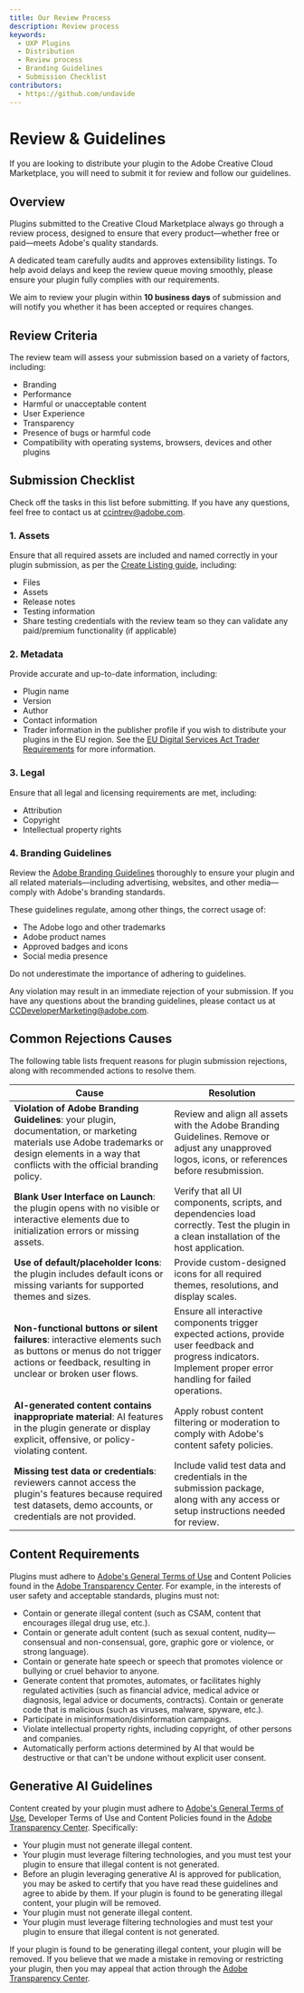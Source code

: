 ```yaml
---
title: Our Review Process
description: Review process
keywords:
  - UXP Plugins
  - Distribution
  - Review process
  - Branding Guidelines
  - Submission Checklist
contributors:
  - https://github.com/undavide
---
```


# Review & Guidelines

If you are looking to distribute your plugin to the Adobe Creative Cloud Marketplace, you will need to submit it for review and follow our guidelines.

## Overview

Plugins submitted to the Creative Cloud Marketplace always go through a review process, designed to ensure that every product—whether free or paid—meets Adobe's quality standards.

A dedicated team carefully audits and approves extensibility listings. To help avoid delays and keep the review queue moving smoothly, please ensure your plugin fully complies with our requirements.

<InlineAlert slots="text" variant="info"/>

We aim to review your plugin within **10 business days** of submission and will notify you whether it has been accepted or requires changes.

## Review Criteria

The review team will assess your submission based on a variety of factors, including:

- Branding
- Performance
- Harmful or unacceptable content
- User Experience
- Transparency
- Presence of bugs or harmful code
- Compatibility with operating systems, browsers, devices and other plugins

## Submission Checklist

Check off the tasks in this list before submitting. If you have any questions, feel free to contact us at [ccintrev@adobe.com](mailto:ccintrev@adobe.com).

### 1. Assets

Ensure that all required assets are included and named correctly in your plugin submission, as per the [Create Listing guide](../listing/index.md), including:

- Files
- Assets
- Release notes
- Testing information
- Share testing credentials with the review team so they can validate any paid/premium functionality (if applicable)

### 2. Metadata

Provide accurate and up-to-date information, including:

- Plugin name
- Version
- Author
- Contact information
- Trader information in the publisher profile if you wish to distribute your plugins in the EU region. See the [EU Digital Services Act Trader Requirements](https://developer.adobe.com/compliance/) for more information.

### 3. Legal

Ensure that all legal and licensing requirements are met, including:

- Attribution
- Copyright
- Intellectual property rights

### 4. Branding Guidelines

Review the [Adobe Branding Guidelines](https://developer.adobe.com/developer-distribution/creative-cloud/docs/guides/branding-guidelines) thoroughly to ensure your plugin and all related materials—including advertising, websites, and other media—comply with Adobe's branding standards.

These guidelines regulate, among other things, the correct usage of:

- The Adobe logo and other trademarks
- Adobe product names
- Approved badges and icons
- Social media presence

<InlineAlert slots="header, text" variant="info"/>

Do not underestimate the importance of adhering to guidelines.

Any violation may result in an immediate rejection of your submission. If you have any questions about the branding guidelines, please contact us at [CCDeveloperMarketing@adobe.com](mailto:CCDeveloperMarketing@adobe.com).

## Common Rejections Causes

The following table lists frequent reasons for plugin submission rejections, along with recommended actions to resolve them.

| Cause                                                                                                                                                                                             | Resolution                                                                                                                                                        |
| ------------------------------------------------------------------------------------------------------------------------------------------------------------------------------------------------- | ----------------------------------------------------------------------------------------------------------------------------------------------------------------- |
| **Violation of Adobe Branding Guidelines**: your plugin, documentation, or marketing materials use Adobe trademarks or design elements in a way that conflicts with the official branding policy. | Review and align all assets with the Adobe Branding Guidelines. Remove or adjust any unapproved logos, icons, or references before resubmission.                  |
| **Blank User Interface on Launch**: the plugin opens with no visible or interactive elements due to initialization errors or missing assets.                                                      | Verify that all UI components, scripts, and dependencies load correctly. Test the plugin in a clean installation of the host application.                         |
| **Use of default/placeholder Icons**: the plugin includes default icons or missing variants for supported themes and sizes.                                                                       | Provide custom-designed icons for all required themes, resolutions, and display scales.                                                                           |
| **Non-functional buttons or silent failures**: interactive elements such as buttons or menus do not trigger actions or feedback, resulting in unclear or broken user flows.                       | Ensure all interactive components trigger expected actions, provide user feedback and progress indicators. Implement proper error handling for failed operations. |
| **AI-generated content contains inappropriate material**: AI features in the plugin generate or display explicit, offensive, or policy-violating content.                                         | Apply robust content filtering or moderation to comply with Adobe's content safety policies.                                                                      |
| **Missing test data or credentials**: reviewers cannot access the plugin's features because required test datasets, demo accounts, or credentials are not provided.                               | Include valid test data and credentials in the submission package, along with any access or setup instructions needed for review.                                 |

## Content Requirements

Plugins must adhere to [Adobe's General Terms of Use](https://www.adobe.com/legal/terms.html) and Content Policies found in the [Adobe Transparency Center](https://www.adobe.com/trust/transparency.html). For example, in the interests of user safety and acceptable standards, plugins must not:

- Contain or generate illegal content (such as CSAM, content that encourages illegal drug use, etc.).
- Contain or generate adult content (such as sexual content, nudity—consensual and non-consensual, gore, graphic gore or violence, or strong language).
- Contain or generate hate speech or speech that promotes violence or bullying or cruel behavior to anyone.
- Generate content that promotes, automates, or facilitates highly regulated activities (such as financial advice, medical advice or diagnosis, legal advice or documents, contracts).
  Contain or generate code that is malicious (such as viruses, malware, spyware, etc.).
- Participate in misinformation/disinformation campaigns.
- Violate intellectual property rights, including copyright, of other persons and companies.
- Automatically perform actions determined by AI that would be destructive or that can't be undone without explicit user consent.

## Generative AI Guidelines

Content created by your plugin must adhere to [Adobe's General Terms of Use](https://www.adobe.com/legal/terms.html), Developer Terms of Use and Content Policies found in the [Adobe Transparency Center](https://www.adobe.com/trust/transparency.html). Specifically:

- Your plugin must not generate illegal content.
- Your plugin must leverage filtering technologies, and you must test your plugin to ensure that illegal content is not generated.
- Before an plugin leveraging generative AI is approved for publication, you may be asked to certify that you have read these guidelines and agree to abide by them.
  If your plugin is found to be generating illegal content, your plugin will be removed.
- Your plugin must not generate illegal content.
- Your plugin must leverage filtering technologies and must test your plugin to ensure that illegal content is not generated.

If your plugin is found to be generating illegal content, your plugin will be removed. If you believe that we made a mistake in removing or restricting your plugin, then you may appeal that action through the [Adobe Transparency Center](https://www.adobe.com/trust/transparency.html).
